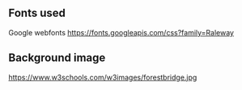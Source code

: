 ## Fonts used
Google webfonts
https://fonts.googleapis.com/css?family=Raleway

## Background image
https://www.w3schools.com/w3images/forestbridge.jpg
